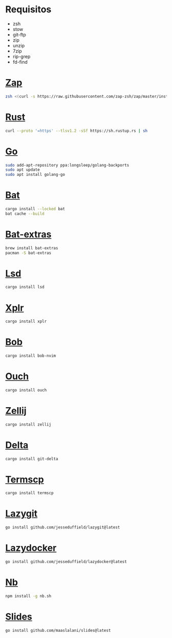 # Requisitos
- zsh
- stow
- git-ftp
- zip
- unzip
- 7zip
- rip-grep
- fd-find

# [Zap](https://github.com/zap-zsh/zap)
```sh
zsh <(curl -s https://raw.githubusercontent.com/zap-zsh/zap/master/install.zsh) --branch release-v1
```

# [Rust](https://doc.rust-lang.org/book/title-page.html)
```sh
curl --proto '=https' --tlsv1.2 -sSf https://sh.rustup.rs | sh
```
# [Go](https://go.dev/)

```sh
sudo add-apt-repository ppa:longsleep/golang-backports
sudo apt update
sudo apt install golang-go
```
# [Bat](https://github.com/sharkdp/bat)
```sh
cargo install --locked bat
bat cache --build
```

# [Bat-extras](https://github.com/eth-p/bat-extras)
```sh
brew install bat-extras
pacman -S bat-extras
```

# [Lsd](https://github.com/lsd-rs/lsd)
```sh
cargo install lsd
```

# [Xplr](https://xplr.dev/)
```sh
cargo install xplr
```

# [Bob](https://github.com/MordechaiHadad/bob)
```sh
cargo install bob-nvim
```

# [Ouch](https://github.com/ouch-org/ouch)
```sh
cargo install ouch
```

# [Zellij](https://zellij.dev/)
```sh
cargo install zellij
```

# [Delta](https://dandavison.github.io/delta/introduction.html)
```sh
cargo install git-delta
```
# [Termscp](https://termscp.veeso.dev/)
```sh
cargo install termscp
```

# [Lazygit](https://github.com/jesseduffield/lazygit)
```sh
go install github.com/jesseduffield/lazygit@latest
```

# [Lazydocker](https://github.com/jesseduffield/lazydocker)
```sh
go install github.com/jesseduffield/lazydocker@latest
```

# [Nb](https://github.com/xwmx/nb)
```sh
npm install -g nb.sh
```

# [Slides](https://github.com/maaslalani/slides)
```sh
go install github.com/maaslalani/slides@latest
```
